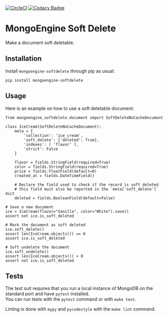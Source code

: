 [![CircleCI](https://circleci.com/gh/dolead/mongoengine-softdelete.svg?style=shield)](https://app.circleci.com/pipelines/github/dolead/mongoengine-softdelete) [![Codacy Badge](https://app.codacy.com/project/badge/Grade/6d09806a72f44b65aeb72cbbafa9c986)](https://www.codacy.com/gh/dolead/mongoengine-softdelete/dashboard?utm_source=github.com&amp;utm_medium=referral&amp;utm_content=dolead/mongoengine-softdelete&amp;utm_campaign=Badge_Grade)

# MongoEngine Soft Delete

Make a document soft deletable.

## Installation

Install `mongoengine-softdelete` through pip as usual:

    pip install mongoengine-softdelete

## Usage

Here is an example on how to use a soft deletable document:

    from mongoengine_softdelete.document import SoftDeleteNoCacheDocument    

    class IceCream(SoftDeleteNoCacheDocument):
        meta = {
            'collection': 'ice_cream',
            'soft_delete': {'deleted': True},
            'indexes': [ 'flavor' ],
            'strict': False
        }

        flavor = fields.StringField(required=True)
        color = fields.StringField(required=True)
        price = fields.FloatField(default=0)
        created_at = fields.DateTimeField()

        # Declare the field used to check if the record is soft deleted
        # this field must also be reported in the `meta['soft_delete']` dict
        deleted = fields.BooleanField(default=False)

    # Save a new document
    ice = IceCream(flavor="Vanilla", color="White").save()
    assert not ice.is_soft_deleted

    # Mark the document as soft deleted
    ice.soft_delete()
    assert len(IceCream.objects()) == 0
    assert ice.is_soft_deleted

    # Soft undelete the document
    ice.soft_undelete()
    assert len(IceCream.objects()) > 0
    assert not ice.is_soft_deleted

## Tests

The test suit requires that you run a local instance of MongoDB on the standard
port and have `pytest` installed.  
You can run tests with the `pytest` command or with `make test`.

Linting is done with `mypy` and `pycodestyle` with the `make lint` command.
